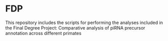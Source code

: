# FDP
This repository includes the scripts for performing the analyses included in the Final Degree Project: Comparative analysis of piRNA precursor annotation across different primates
